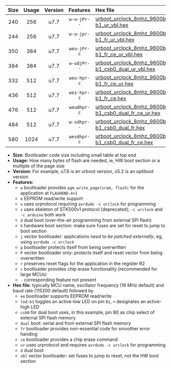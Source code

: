 |Size|Usage|Version|Features|Hex file|
|:-:|:-:|:-:|:-:|:--|
|240|256|u7.7|`w-u-jPr--`|[urboot_urclock_8mhz_9600bps_led-b1_ur_vbl.hex](https://raw.githubusercontent.com/stefanrueger/urboot.hex/main/boards/urclock/fcpu_8mhz/9600_bps/urboot_urclock_8mhz_9600bps_led-b1_ur_vbl.hex)|
|244|256|u7.7|`w-u-jpr--`|[urboot_urclock_8mhz_9600bps_led-b1_fr_ur_vbl.hex](https://raw.githubusercontent.com/stefanrueger/urboot.hex/main/boards/urclock/fcpu_8mhz/9600_bps/urboot_urclock_8mhz_9600bps_led-b1_fr_ur_vbl.hex)|
|350|384|u7.7|`weu-jPr-c`|[urboot_urclock_8mhz_9600bps_ee_led-b1_fr_ce_ur_vbl.hex](https://raw.githubusercontent.com/stefanrueger/urboot.hex/main/boards/urclock/fcpu_8mhz/9600_bps/urboot_urclock_8mhz_9600bps_ee_led-b1_fr_ce_ur_vbl.hex)|
|384|384|u7.7|`w-udjPr--`|[urboot_urclock_8mhz_9600bps_led-b1_csb0_dual_ur_vbl.hex](https://raw.githubusercontent.com/stefanrueger/urboot.hex/main/boards/urclock/fcpu_8mhz/9600_bps/urboot_urclock_8mhz_9600bps_led-b1_csb0_dual_ur_vbl.hex)|
|332|512|u7.7|`weu-hpr-c`|[urboot_urclock_8mhz_9600bps_ee_led-b1_fr_ce_ur.hex](https://raw.githubusercontent.com/stefanrueger/urboot.hex/main/boards/urclock/fcpu_8mhz/9600_bps/urboot_urclock_8mhz_9600bps_ee_led-b1_fr_ce_ur.hex)|
|436|512|u7.7|`wes-hpr-c`|[urboot_urclock_8mhz_9600bps_ee_led-b1_fr_ce.hex](https://raw.githubusercontent.com/stefanrueger/urboot.hex/main/boards/urclock/fcpu_8mhz/9600_bps/urboot_urclock_8mhz_9600bps_ee_led-b1_fr_ce.hex)|
|476|512|u7.7|`weudhpr-c`|[urboot_urclock_8mhz_9600bps_ee_led-b1_csb0_dual_fr_ce_ur.hex](https://raw.githubusercontent.com/stefanrueger/urboot.hex/main/boards/urclock/fcpu_8mhz/9600_bps/urboot_urclock_8mhz_9600bps_ee_led-b1_csb0_dual_fr_ce_ur.hex)|
|484|512|u7.7|`w-sdhpr--`|[urboot_urclock_8mhz_9600bps_led-b1_csb0_dual_fr.hex](https://raw.githubusercontent.com/stefanrueger/urboot.hex/main/boards/urclock/fcpu_8mhz/9600_bps/urboot_urclock_8mhz_9600bps_led-b1_csb0_dual_fr.hex)|
|580|1024|u7.7|`wesdhpr-c`|[urboot_urclock_8mhz_9600bps_ee_led-b1_csb0_dual_fr_ce.hex](https://raw.githubusercontent.com/stefanrueger/urboot.hex/main/boards/urclock/fcpu_8mhz/9600_bps/urboot_urclock_8mhz_9600bps_ee_led-b1_csb0_dual_fr_ce.hex)|

- **Size:** Bootloader code size including small table at top end
- **Usage:** How many bytes of flash are needed, ie, HW boot section or a multiple of the page size
- **Version:** For example, u7.6 is an urboot version, o5.2 is an optiboot version
- **Features:**
  + `w` bootloader provides `pgm_write_page(sram, flash)` for the application at `FLASHEND-4+1`
  + `e` EEPROM read/write support
  + `u` uses urprotocol requiring `avrdude -c urclock` for programming
  + `s` uses skeleton of STK500v1 protocol (deprecated); `-c urclock` and `-c arduino` both work
  + `d` dual boot (over-the-air programming from external SPI flash)
  + `h` hardware boot section: make sure fuses are set for reset to jump to boot section
  + `j` vector bootloader: applications *need to be patched externally*, eg, using `avrdude -c urclock`
  + `p` bootloader protects itself from being overwritten
  + `P` vector bootloader only: protects itself and reset vector from being overwritten
  + `r` preserves reset flags for the application in the register R2
  + `c` bootloader provides chip erase functionality (recommended for large MCUs)
  + `-` corresponding feature not present
- **Hex file:** typically MCU name, oscillator frequency (16 MHz default) and baud rate (115200 default) followed by
  + `ee` bootloader supports EEPROM read/write
  + `led-b1` toggles an active-low LED on pin `B1`, `+` designates an active-high LED
  + `csb0` for dual boot uses, in this example, pin B0 as chip select of external SPI flash memory
  + `dual` boot: serial and from external SPI flash memory
  + `fr` bootloader provides non-essential code for smoother error handing
  + `ce` bootloader provides a chip erase command
  + `ur` uses urprotocol and requires `avrdude -c urclock` for programming
  + `d` dual boot
  + `vbl` vector bootloader: set fuses to jump to reset, not the HW boot section
